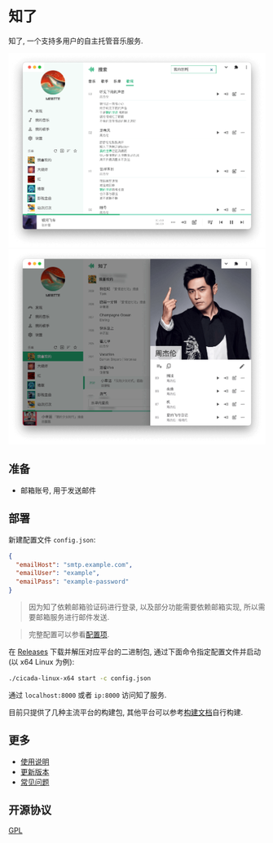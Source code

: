 # 知了

知了, 一个支持多用户的自主托管音乐服务.

![](./docs/thumbnail_1.png)
![](./docs/thumbnail_2.png)

## 准备

- 邮箱账号, 用于发送邮件

## 部署

新建配置文件 `config.json`:

```json
{
  "emailHost": "smtp.example.com",
  "emailUser": "example",
  "emailPass": "example-password"
}
```

> 因为知了依赖邮箱验证码进行登录, 以及部分功能需要依赖邮箱实现, 所以需要邮箱服务进行邮件发送.

> 完整配置可以参看[配置项](./docs/config/index.md).

在 [Releases](https://github.com/mebtte/cicada/releases) 下载并解压对应平台的二进制包, 通过下面命令指定配置文件并启动(以 x64 Linux 为例):

```sh
./cicada-linux-x64 start -c config.json
```

通过 `localhost:8000` 或者 `ip:8000` 访问知了服务.

目前只提供了几种主流平台的构建包, 其他平台可以参考[构建文档](./docs/build/index.md)自行构建.

## 更多

- [使用说明](./docs//pwa_usage/index.md)
- [更新版本](./docs/migration/index.md)
- [常见问题](./docs/qa/index.md)

## 开源协议

[GPL](./license)
